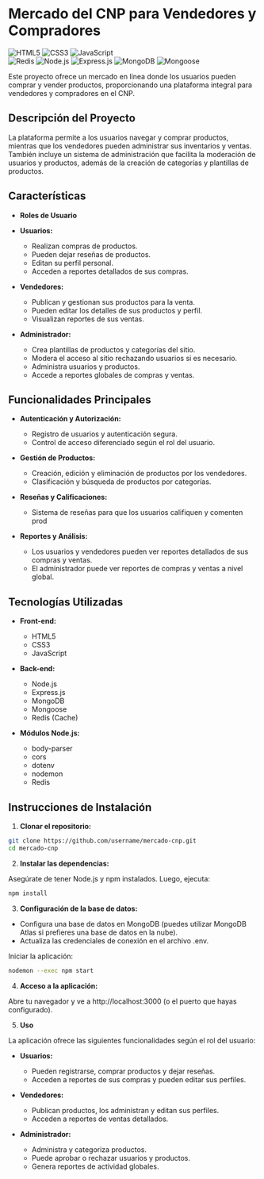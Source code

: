 # Mercado del CNP para Vendedores y Compradores

<p align="left"> 
  <img src="https://img.shields.io/badge/HTML5-E34F26?style=for-the-badge&logo=html5&logoColor=white" alt="HTML5" /> 
  <img src="https://img.shields.io/badge/CSS3-1572B6?style=for-the-badge&logo=css3&logoColor=white" alt="CSS3" /> 
  <img src="https://img.shields.io/badge/JavaScript-F7DF1E?style=for-the-badge&logo=javascript&logoColor=black" alt="JavaScript" /> 
  <br>
  <img src="https://img.shields.io/badge/Redis-DC382D?style=for-the-badge&logo=redis&logoColor=white" alt="Redis" />
  <img src="https://img.shields.io/badge/Node.js-339933?style=for-the-badge&logo=nodedotjs&logoColor=white" alt="Node.js" /> 
  <img src="https://img.shields.io/badge/Express.js-000000?style=for-the-badge&logo=express&logoColor=white" alt="Express.js" /> 
  <img src="https://img.shields.io/badge/MongoDB-47A248?style=for-the-badge&logo=mongodb&logoColor=white" alt="MongoDB" /> 
  <img src="https://img.shields.io/badge/Mongoose-880000?style=for-the-badge&logo=mongoose&logoColor=white" alt="Mongoose" /> 
</p>

Este proyecto ofrece un mercado en línea donde los usuarios pueden comprar y vender productos, proporcionando una plataforma integral para vendedores y compradores en el CNP.

## Descripción del Proyecto
La plataforma permite a los usuarios navegar y comprar productos, mientras que los vendedores pueden administrar sus inventarios y ventas. También incluye un sistema de administración que facilita la moderación de usuarios y productos, además de la creación de categorías y plantillas de productos.

## Características
- **Roles de Usuario**

- **Usuarios:**
  - Realizan compras de productos.
  - Pueden dejar reseñas de productos.
  - Editan su perfil personal.
  - Acceden a reportes detallados de sus compras.

- **Vendedores:**
  - Publican y gestionan sus productos para la venta.
  - Pueden editar los detalles de sus productos y perfil.
  - Visualizan reportes de sus ventas.

- **Administrador:**
  - Crea plantillas de productos y categorías del sitio.
  - Modera el acceso al sitio rechazando usuarios si es necesario.
  - Administra usuarios y productos.
  - Accede a reportes globales de compras y ventas.

## Funcionalidades Principales
- **Autenticación y Autorización:**
  - Registro de usuarios y autenticación segura.
  - Control de acceso diferenciado según el rol del usuario.

- **Gestión de Productos:**
  - Creación, edición y eliminación de productos por los vendedores.
  - Clasificación y búsqueda de productos por categorías.

- **Reseñas y Calificaciones:**
  - Sistema de reseñas para que los usuarios califiquen y comenten prod 

- **Reportes y Análisis:**
  - Los usuarios y vendedores pueden ver reportes detallados de sus compras y ventas.
  - El administrador puede ver reportes de compras y ventas a nivel global.

## Tecnologías Utilizadas

- **Front-end:**
  - HTML5
  - CSS3
  - JavaScript

- **Back-end:**
  - Node.js
  - Express.js
  - MongoDB
  - Mongoose
  - Redis (Cache)

- **Módulos Node.js:**
  - body-parser
  - cors
  - dotenv
  - nodemon
  - Redis

## Instrucciones de Instalación
1. **Clonar el repositorio:**

  ```bash
  git clone https://github.com/username/mercado-cnp.git
  cd mercado-cnp
  ```

2. **Instalar las dependencias:**

  Asegúrate de tener Node.js y npm instalados. Luego, ejecuta:

  ```bash
  npm install
  ```

3. **Configuración de la base de datos:**

  - Configura una base de datos en MongoDB (puedes utilizar MongoDB Atlas si prefieres una base de datos en la nube).
  - Actualiza las credenciales de conexión en el archivo .env.

  Iniciar la aplicación:

  ```bash
  nodemon --exec npm start
  ```
  
4. **Acceso a la aplicación:**

  Abre tu navegador y ve a http://localhost:3000 (o el puerto que hayas configurado).

5. **Uso**

  La aplicación ofrece las siguientes funcionalidades según el rol del usuario:

  - **Usuarios:**
    - Pueden registrarse, comprar productos y dejar reseñas.
    - Acceden a reportes de sus compras y pueden editar sus perfiles.

  - **Vendedores:**
    - Publican productos, los administran y editan sus perfiles.
    - Acceden a reportes de ventas detallados.

  - **Administrador:**
    - Administra y categoriza productos.
    - Puede aprobar o rechazar usuarios y productos.
    - Genera reportes de actividad globales.

